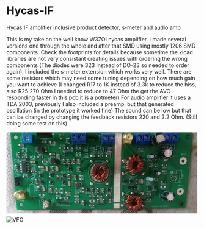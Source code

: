 # Hycas-IF
Hycas IF amplifier inclusive product detector, s-meter and audio amp

This is my take on the well know W3ZOI hycas amplifier. I made several versions one through the whole and after that SMD using mostly 1206 SMD components. Check the footprints for details because sometime the kicad libraries are not very consistant creating issues with ordering the wrong components (The diodes were 323 instead of DO-23 so needed to order again).
I included the s-meter extension which works very well. There are some resistors which may need some tuning depending on how much gain you want to achieve (I changed R17 to 1K instead of 3.3k to reduce the hiss, also R25 270 Ohm I needed to reduce to 47 Ohm the get the AVC responding faster in this pcb it is a potmeter)
For audio amplifier it uses a TDA 2003, previously I also included a preamp, but that generated oscillation (in the prototype it worked fine) The sound can be low but that can be changed by changing the feedback resistors 220 and 2.2 Ohm. (Still doing some test on this)

![VFO](https://github.com/paulh002/Hycas-IF/blob/master/hycas-a.jpg)
![VFO](https://github.com/paulh002/Hycas-IF/blob/master/hycas4a.jpg)
